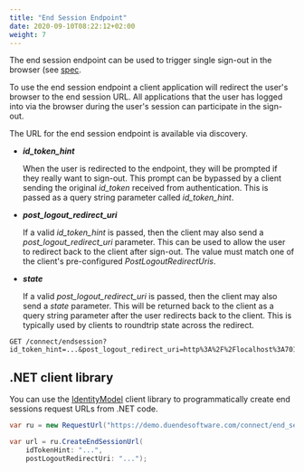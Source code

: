 ```yaml
---
title: "End Session Endpoint"
date: 2020-09-10T08:22:12+02:00
weight: 7
---
```


The end session endpoint can be used to trigger single sign-out in the browser (see [spec](https://openid.net/specs/openid-connect-rpinitiated-1_0.html).

To use the end session endpoint a client application will redirect the user's browser to the end session URL.
All applications that the user has logged into via the browser during the user's session can participate in the sign-out.

The URL for the end session endpoint is available via discovery.

* ***id_token_hint***

    When the user is redirected to the endpoint, they will be prompted if they really want to sign-out. 
    This prompt can be bypassed by a client sending the original *id_token* received from authentication.
    This is passed as a query string parameter called *id_token_hint*.

* ***post_logout_redirect_uri***

    If a valid *id_token_hint* is passed, then the client may also send a *post_logout_redirect_uri* parameter.
    This can be used to allow the user to redirect back to the client after sign-out.
    The value must match one of the client's pre-configured *PostLogoutRedirectUris*.

* ***state***

    If a valid *post_logout_redirect_uri* is passed, then the client may also send a *state* parameter.
    This will be returned back to the client as a query string parameter after the user redirects back to the client.
    This is typically used by clients to roundtrip state across the redirect.


```text
GET /connect/endsession?id_token_hint=...&post_logout_redirect_uri=http%3A%2F%2Flocalhost%3A7017%2Findex.html
```

## .NET client library
You can use the [IdentityModel](https://identitymodel.readthedocs.io) client library to programmatically create end sessions request URLs from .NET code. 

```cs
var ru = new RequestUrl("https://demo.duendesoftware.com/connect/end_session");

var url = ru.CreateEndSessionUrl(
    idTokenHint: "...",
    postLogoutRedirectUri: "...");
```
